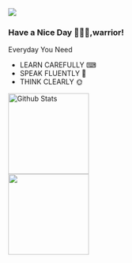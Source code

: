 <div align="left"> <img src="https://visitor-badge.glitch.me/badge?page_id=DiracMD" /> </div>

### Have a Nice Day 👋🐱‍👤,warrior!
Everyday You Need
* LEARN CAREFULLY ⌨
* SPEAK FLUENTLY 💬
* THINK CLEARLY 🌞
<div align="left"> <img height="163px" alt="Github Stats"  src="https://github-readme-stats.vercel.app/api?username=DiracMD&theme=transparent" /> </div>   
<div align="left"> <img height="163px" src="https://github-readme-streak-stats.herokuapp.com/?user=DiracMD" /> </div>
<!--START_SECTION:waka-->
<!--END_SECTION:waka-->
